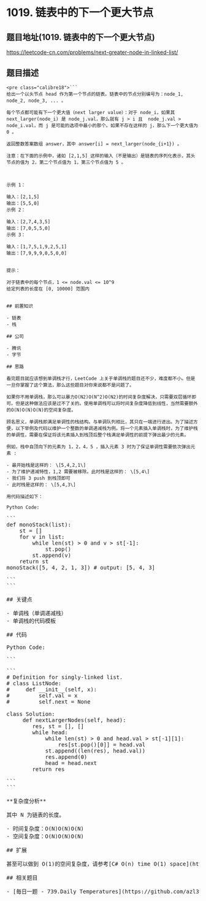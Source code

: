 # 1019. 链表中的下一个更大节点

## 题目地址(1019. 链表中的下一个更大节点)

<https://leetcode-cn.com/problems/next-greater-node-in-linked-list/>

## 题目描述

```
<pre class="calibre18">```
给出一个以头节点 head 作为第一个节点的链表。链表中的节点分别编号为：node_1, node_2, node_3, ... 。

每个节点都可能有下一个更大值（next larger value）：对于 node_i，如果其 next_larger(node_i) 是 node_j.val，那么就有 j > i 且  node_j.val > node_i.val，而 j 是可能的选项中最小的那个。如果不存在这样的 j，那么下一个更大值为 0 。

返回整数答案数组 answer，其中 answer[i] = next_larger(node_{i+1}) 。

注意：在下面的示例中，诸如 [2,1,5] 这样的输入（不是输出）是链表的序列化表示，其头节点的值为 2，第二个节点值为 1，第三个节点值为 5 。



示例 1：

输入：[2,1,5]
输出：[5,5,0]
示例 2：

输入：[2,7,4,3,5]
输出：[7,0,5,5,0]
示例 3：

输入：[1,7,5,1,9,2,5,1]
输出：[7,9,9,9,0,5,0,0]


提示：

对于链表中的每个节点，1 <= node.val <= 10^9
给定列表的长度在 [0, 10000] 范围内

```
```

## 前置知识

- 链表
- 栈

## 公司

- 腾讯
- 字节

## 思路

看完题目就应该想到单调栈才行，LeetCode 上关于单调栈的题目还不少，难度都不小。但是一旦你掌握了这个算法，那么这些题目对你来说都不是问题了。

如果你不用单调栈，那么可以暴力O(N2)O(N^2)O(N2)的时间复杂度解决，只需要双层循环即可。但是这种做法应该是过不了关的。使用单调栈可以将时间复杂度降低到线性，当然需要额外的O(N)O(N)O(N)的空间复杂度。

顾名思义，单调栈即满足单调性的栈结构。与单调队列相比，其只在一端进行进出。为了描述方便，以下举例及代码以维护一个整数的单调递减栈为例。将一个元素插入单调栈时，为了维护栈的单调性，需要在保证将该元素插入到栈顶后整个栈满足单调性的前提下弹出最少的元素。

例如，栈中自顶向下的元素为 1，2，4，5 ，插入元素 3 时为了保证单调性需要依次弹出元素 :

- 最开始栈是这样的： \[5,4,2,1\]
- 为了维护递减特性，1,2 需要被移除。此时栈是这样的： \[5,4\]
- 我们将 3 push 到栈顶即可
- 此时栈是这样的： \[5,4,3\]

用代码描述如下：

Python Code:

```
<pre class="calibre18">```
<span class="hljs-function"><span class="hljs-keyword">def</span> <span class="hljs-title">monoStack</span><span class="hljs-params">(list)</span>:</span>
    st = []
    <span class="hljs-keyword">for</span> v <span class="hljs-keyword">in</span> list:
        <span class="hljs-keyword">while</span> len(st) > <span class="hljs-params">0</span> <span class="hljs-keyword">and</span> v > st[<span class="hljs-params">-1</span>]:
            st.pop()
        st.append(v)
    <span class="hljs-keyword">return</span> st
monoStack([<span class="hljs-params">5</span>, <span class="hljs-params">4</span>, <span class="hljs-params">2</span>, <span class="hljs-params">1</span>, <span class="hljs-params">3</span>]) <span class="hljs-title"># output: [5, 4, 3]</span>

```
```

## 关键点

- 单调栈（单调递减栈）
- 单调栈的代码模板

## 代码

Python Code:

```
<pre class="calibre18">```
<span class="hljs-title"># Definition for singly-linked list.</span>
<span class="hljs-title"># class ListNode:</span>
<span class="hljs-title">#     def __init__(self, x):</span>
<span class="hljs-title">#         self.val = x</span>
<span class="hljs-title">#         self.next = None</span>

<span class="hljs-class"><span class="hljs-keyword">class</span> <span class="hljs-title">Solution</span>:</span>
     <span class="hljs-function"><span class="hljs-keyword">def</span> <span class="hljs-title">nextLargerNodes</span><span class="hljs-params">(self, head)</span>:</span>
        res, st = [], []
        <span class="hljs-keyword">while</span> head:
            <span class="hljs-keyword">while</span> len(st) > <span class="hljs-params">0</span> <span class="hljs-keyword">and</span> head.val > st[<span class="hljs-params">-1</span>][<span class="hljs-params">1</span>]:
                res[st.pop()[<span class="hljs-params">0</span>]] = head.val
            st.append((len(res), head.val))
            res.append(<span class="hljs-params">0</span>)
            head = head.next
        <span class="hljs-keyword">return</span> res

```
```

**复杂度分析**

其中 N 为链表的长度。

- 时间复杂度：O(N)O(N)O(N)
- 空间复杂度：O(N)O(N)O(N)

## 扩展

甚至可以做到 O(1)的空间复杂度，请参考[C# O(n) time O(1) space](https://leetcode.com/problems/next-greater-node-in-linked-list/discuss/267090/C-O(n)-time-O(1)-space>)

## 相关题目

- [毎日一题 - 739.Daily Temperatures](https://github.com/azl397985856/leetcode/blob/master/daily/2019-06-06.md)